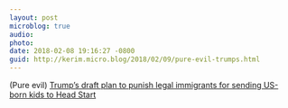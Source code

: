 ```yaml
---
layout: post
microblog: true
audio: 
photo: 
date: 2018-02-08 19:16:27 -0800
guid: http://kerim.micro.blog/2018/02/09/pure-evil-trumps.html
---
```

(Pure evil) [Trump’s draft plan to punish legal immigrants for sending US-born kids to Head Start](https://www.vox.com/2018/2/8/16993172/trump-regulation-immigrants-benefits-public-charge)
